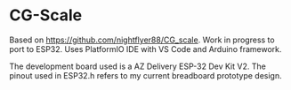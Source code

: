 # CG-Scale
Based on https://github.com/nightflyer88/CG_scale. Work in progress to port to ESP32. Uses PlatformIO IDE with VS Code and Arduino framework.

The development board used is a AZ Delivery ESP-32 Dev Kit V2. The pinout used in ESP32.h refers to my current breadboard prototype design.
